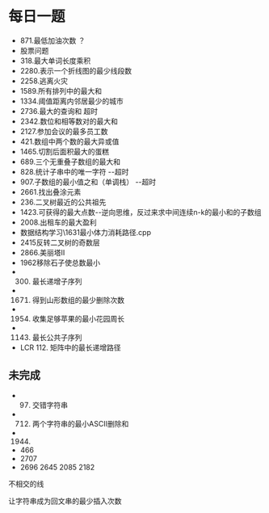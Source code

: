 # 每日一题
+ 871.最低加油次数 ？
+ 股票问题
+ 318.最大单词长度乘积
+ 2280.表示一个折线图的最少线段数
+ 2258.逃离火灾
+ 1589.所有排列中的最大和
+ 1334.阈值距离内邻居最少的城市
+ 2736.最大的查询和 超时
+ 2342.数位和相等数对的最大和 
+ 2127.参加会议的最多员工数
+ 421.数组中两个数的最大异或值
+ 1465.切割后面积最大的蛋糕
+ 689.三个无重叠子数组的最大和
+ 828.统计子串中的唯一字符 --超时
+ 907.子数组的最小值之和（单调栈） --超时
+ 2661.找出叠涂元素 
+ 236.二叉树最近的公共祖先
+ 1423.可获得的最大点数--逆向思维，反过来求中间连续n-k的最小和的子数组
+ 2008.出租车的最大盈利
+ 数据结构学习\1631最小体力消耗路径.cpp
+ 2415反转二叉树的奇数层
+ 2866.美丽塔II
+ 1962移除石子使总数最小
+ 300. 最长递增子序列
+ 1671. 得到山形数组的最少删除次数
+ 1954. 收集足够苹果的最小花园周长
+ 1143. 最长公共子序列
+ LCR 112. 矩阵中的最长递增路径




## 未完成
+ 97. 交错字符串
+ 712. 两个字符串的最小ASCII删除和
+ 1944.
+ 466
+ 2707
+ 2696 2645 2085 2182




不相交的线


让字符串成为回文串的最少插入次数
